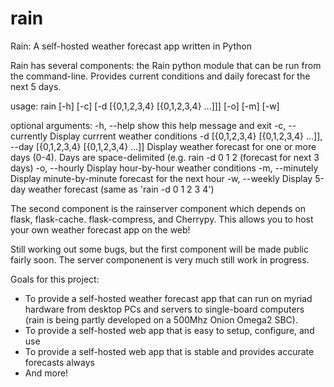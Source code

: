 # rain
Rain: A self-hosted weather forecast app written in Python

Rain has several components: the Rain python module that can be run from the command-line. Provides current conditions and daily forecast for the next 5 days. 

usage: rain [-h] [-c] [-d [{0,1,2,3,4} [{0,1,2,3,4} ...]]] [-o] [-m] [-w]

optional arguments:
  -h, --help            show this help message and exit
  -c, --currently       Display currrent weather conditions
  -d [{0,1,2,3,4} [{0,1,2,3,4} ...]], --day [{0,1,2,3,4} [{0,1,2,3,4} ...]]
                        Display weather forecast for one or more days (0-4).
                        Days are space-delimited (e.g. rain -d 0 1 2 (forecast for next 3 days)
  -o, --hourly          Display hour-by-hour weather conditions
  -m, --minutely        Display minute-by-minute forecast for the next hour
  -w, --weekly          Display 5-day weather forecast (same as 'rain -d 0 1 2
                        3 4')
                        
The second component is the rainserver component which depends on flask, flask-cache. flask-compress, and Cherrypy. This allows you to host your own weather forecast app on the web!

Still working out some bugs, but the first component will be made public fairly soon. The server componenent is very much still work in progress.

Goals for this project:
- To provide a self-hosted weather forecast app that can run on myriad hardware from desktop PCs and servers to single-board computers (rain is being partly developed on a 500Mhz Onion Omega2 SBC).
- To provide a self-hosted web app that is  easy to setup, configure, and use
- To provide a self-hosted web app that is stable and provides accurate forecasts always
- And more! 
